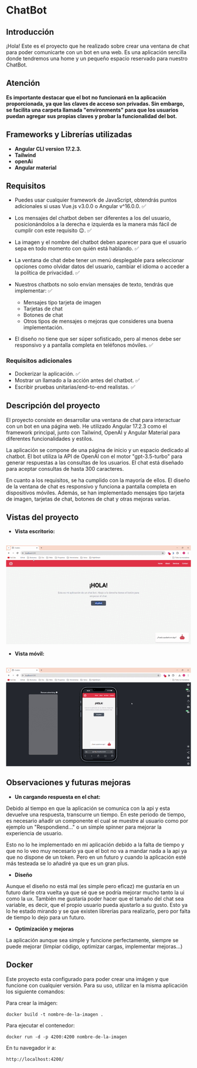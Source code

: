 # ChatBot

## Introducción

¡Hola! Este es el proyecto que he realizado sobre crear una ventana de chat para poder comunicarte con un bot en una web. Es una aplicación sencilla donde tendremos una home y un pequeño espacio reservado para nuestro ChatBot.

## Atención

**Es importante destacar que el bot no funcionará en la aplicación proporcionada, ya que las claves de acceso son privadas. Sin embargo, se facilita una carpeta llamada "environments" para que los usuarios puedan agregar sus propias claves y probar la funcionalidad del bot.**

## Frameworks y Librerías utilizadas

- **Angular CLI version 17.2.3.**
- **Tailwind**
- **openAi**
- **Angular material**

## Requisitos

- Puedes usar cualquier framework de JavaScript, obtendrás puntos adicionales si usas Vue.js v3.0.0 o Angular v^16.0.0. ✅

- Los mensajes del chatbot deben ser diferentes a los del usuario, posicionándolos a la derecha e izquierda es la manera más fácil de cumplir con este requisito 😉. ✅

- La imagen y el nombre del chatbot deben aparecer para que el usuario sepa en todo momento con quién está hablando. ✅

- La ventana de chat debe tener un menú desplegable para seleccionar opciones como olvidar datos del usuario, cambiar el idioma o acceder a la política de privacidad. ✅

- Nuestros chatbots no solo envían mensajes de texto, tendrás que implementar: ✅

  - Mensajes tipo tarjeta de imagen
  - Tarjetas de chat
  - Botones de chat
  - Otros tipos de mensajes o mejoras que consideres una buena implementación.

- El diseño no tiene que ser súper sofisticado, pero al menos debe ser responsivo y a pantalla completa en teléfonos móviles. ✅

### Requisitos adicionales

- Dockerizar la aplicación. ✅
- Mostrar un llamado a la acción antes del chatbot. ✅
- Escribir pruebas unitarias/end-to-end realistas. ✅

## Descripción del proyecto

El proyecto consiste en desarrollar una ventana de chat para interactuar con un bot en una página web. He utilizado Angular 17.2.3 como el framework principal, junto con Tailwind, OpenAI y Angular Material para diferentes funcionalidades y estilos.

La aplicación se compone de una página de inicio y un espacio dedicado al chatbot. El bot utiliza la API de OpenAI con el motor "gpt-3.5-turbo" para generar respuestas a las consultas de los usuarios. El chat está diseñado para aceptar consultas de hasta 300 caracteres.

En cuanto a los requisitos, se ha cumplido con la mayoría de ellos. El diseño de la ventana de chat es responsivo y funciona a pantalla completa en dispositivos móviles. Además, se han implementado mensajes tipo tarjeta de imagen, tarjetas de chat, botones de chat y otras mejoras varias.

## Vistas del proyecto

- **Vista escritorio:**

<p align="center" style="margin-top: 30px;">
  <img src="./public/images/chat-bot-desktop-view.gif" alt="Home desktop chat closed image">
</p>

- **Vista móvil:**

<p align="center" style="margin-top: 30px;">
  <img src="./public/images/chat-bot-phone-view.gif" alt="Home desktop chat closed image">
</p>

## Observaciones y futuras mejoras

- **Un cargando respuesta en el chat:**

Debido al tiempo en que la aplicación se comunica con la api y esta devuelve una respuesta, transcurre un tiempo. En este periodo de tiempo, es necesario añadir un componente el cual se muestre al usuario como por ejemplo un "Respondiend..." o un simple spinner para mejorar la experiencia de usuario.

Esto no lo he implementado en mi aplicación debido a la falta de tiempo y que no lo veo muy necesario ya que el bot no va a mandar nada a la api ya que no dispone de un token. Pero en un futuro y cuando la aplicación esté más testeada se lo añadiré ya que es un gran plus.

- **Diseño**

Aunque el diseño no está mal (es simple pero eficaz) me gustaría en un futuro darle otra vuelta ya que sé que se podría mejorar mucho tanto la ui como la ux. También me gustaría poder hacer que el tamaño del chat sea variable, es decir, que el propio usuario pueda ajustarlo a su gusto. Esto ya lo he estado mirando y se que existen librerías para realizarlo, pero por falta de tiempo lo dejo para un futuro.

- **Optimización y mejoras**

La aplicación aunque sea simple y funcione perfectamente, siempre se puede mejorar (limpiar código, optimizar cargas, implementar mejoras...)

## Docker

Este proyecto esta configurado para poder crear una imágen y que funcione con cualquier versión. Para su uso, utilizar en la misma aplicación los siguiente comandos:

Para crear la imágen:

```
docker build -t nombre-de-la-imagen .
```

Para ejecutar el contenedor:

```
docker run -d -p 4200:4200 nombre-de-la-imagen
```

En tu navegador ir a:

```
http://localhost:4200/
```
